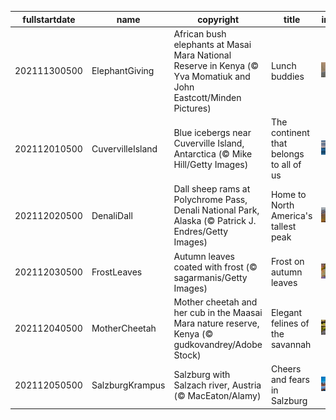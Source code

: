 |fullstartdate|name|copyright|title|image|
|--|--|--|--|--|
202111300500|ElephantGiving|African bush elephants at Masai Mara National Reserve in Kenya (© Yva Momatiuk and John Eastcott/Minden Pictures)|Lunch buddies|![](/en-CA/2021/12/202111300500ElephantGiving.jpg)|
202112010500|CuvervilleIsland|Blue icebergs near Cuverville Island, Antarctica (© Mike Hill/Getty Images)|The continent that belongs to all of us|![](/en-CA/2021/12/202112010500CuvervilleIsland.jpg)|
202112020500|DenaliDall|Dall sheep rams at Polychrome Pass, Denali National Park, Alaska (© Patrick J. Endres/Getty Images)|Home to North America's tallest peak|![](/en-CA/2021/12/202112020500DenaliDall.jpg)|
202112030500|FrostLeaves|Autumn leaves coated with frost (© sagarmanis/Getty Images)|Frost on autumn leaves|![](/en-CA/2021/12/202112030500FrostLeaves.jpg)|
202112040500|MotherCheetah|Mother cheetah and her cub in the Maasai Mara nature reserve, Kenya (© gudkovandrey/Adobe Stock)|Elegant felines of the savannah|![](/en-CA/2021/12/202112040500MotherCheetah.jpg)|
202112050500|SalzburgKrampus|Salzburg with Salzach river, Austria (© MacEaton/Alamy)|Cheers and fears in Salzburg|![](/en-CA/2021/12/202112050500SalzburgKrampus.jpg)|

